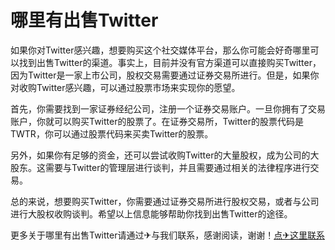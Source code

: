 # 哪里有出售Twitter

如果你对Twitter感兴趣，想要购买这个社交媒体平台，那么你可能会好奇哪里可以找到出售Twitter的渠道。事实上，目前并没有官方渠道可以直接购买Twitter，因为Twitter是一家上市公司，股权交易需要通过证券交易所进行。但是，如果你对收购Twitter感兴趣，可以通过股票市场来实现你的愿望。

首先，你需要找到一家证券经纪公司，注册一个证券交易账户。一旦你拥有了交易账户，你就可以购买Twitter的股票了。在证券交易所，Twitter的股票代码是TWTR，你可以通过股票代码来买卖Twitter的股票。

另外，如果你有足够的资金，还可以尝试收购Twitter的大量股权，成为公司的大股东。这需要与Twitter的管理层进行谈判，并且需要通过相关的法律程序进行交易。

总的来说，想要购买Twitter，你需要通过证券交易所进行股权交易，或者与公司进行大股权收购谈判。希望以上信息能够帮助你找到出售Twitter的途径。

更多关于哪里有出售Twitter请通过✈与我们联系，感谢阅读，谢谢！[点✈这里联系](https://www.k02.cc)